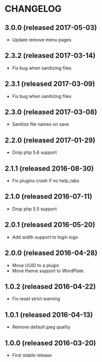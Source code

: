 # CHANGELOG

## 3.0.0 (released 2017-05-03)

- Update remove menu pages

## 2.3.2 (released 2017-03-14)

- Fix bug when sanitizing files

## 2.3.1 (released 2017-03-09)

- Fix bug when sanitizing files

## 2.3.0 (released 2017-03-08)

- Sanitize file names on save

## 2.2.0 (released 2017-01-29)

- Drop php 5.6 support

## 2.1.1 (released 2016-08-30)

- Fix plugins crash if no help_tabs

## 2.1.0 (released 2016-07-11)

- Drop php 5.5 support

## 2.0.1 (released 2016-05-20)

- Add width support to login logo

## 2.0.0 (released 2016-04-28)

- Move UUID to a plugin
- Move theme support to WordPlate

## 1.0.2 (released 2016-04-22)

- Fix reset strict warning

## 1.0.1 (released 2016-04-13)

- Remove default jpeg quality

## 1.0.0 (released 2016-03-20)

- First stable release
